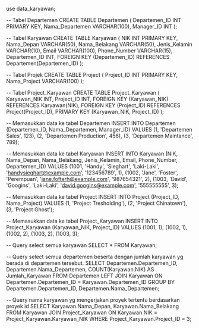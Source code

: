 use data_karyawan;

-- Tabel Departemen
CREATE TABLE Departemen (
  Departemen_ID INT PRIMARY KEY,
  Nama_Departemen VARCHAR(100),
  Manager_ID INT
);

-- Tabel Karyawan
CREATE TABLE Karyawan (
  NIK INT PRIMARY KEY,
  Nama_Depan VARCHAR(50),
  Nama_Belakang VARCHAR(50),
  Jenis_Kelamin VARCHAR(10),
  Email VARCHAR(100),
  Phone_Number VARCHAR(15),
  Departemen_ID INT,
  FOREIGN KEY (Departemen_ID) REFERENCES Departemen(Departemen_ID)
);

-- Tabel Projek
CREATE TABLE Project (
  Project_ID INT PRIMARY KEY,
  Nama_Project VARCHAR(100)
);

-- Tabel Project_Karyawan
CREATE TABLE Project_Karyawan (
  Karyawan_NIK INT,
  Project_ID INT,
  FOREIGN KEY (Karyawan_NIK) REFERENCES Karyawan(NIK),
  FOREIGN KEY (Project_ID) REFERENCES Project(Project_ID),
  PRIMARY KEY (Karyawan_NIK, Project_ID)
);

-- Memasukkan data ke tabel Departemen
INSERT INTO Departemen (Departemen_ID, Nama_Departemen, Manager_ID) VALUES
(1, 'Departemen Sales', 123),
(2, 'Departemen Production', 456),
(3, 'Departemen Maintance', 789);

-- Memasukkan data ke tabel Karyawan
INSERT INTO Karyawan (NIK, Nama_Depan, Nama_Belakang, Jenis_Kelamin, Email, Phone_Number, Departemen_ID) VALUES
(1001, 'Handy', 'Sieghart', 'Laki-Laki', 'handysieghart@example.com', '123456789', 1),
(1002, 'Jane', 'Foster', 'Perempuan', 'jane.fofterh@example.com', '987654321', 2),
(1003, 'David', 'Googins', 'Laki-Laki', 'david.googins@example.com', '555555555', 3);

-- Memasukkan data ke tabel Project
INSERT INTO Project (Project_ID, Nama_Project) VALUES
(1, 'Project Tresholding'),
(2, 'Project Chinatown'),
(3, 'Project Ghost');

-- Memasukkan data ke tabel Project_Karyawan
INSERT INTO Project_Karyawan (Karyawan_NIK, Project_ID) VALUES
(1001, 1),
(1002, 1),
(1002, 2),
(1003, 2),
(1003, 3);

-- Query select semua karyawan
SELECT * FROM Karyawan;

-- Query select semua departemen beserta dengan jumlah karyawan yg berada di departemen tersebut.
SELECT Departemen.Departemen_ID, Departemen.Nama_Departemen, COUNT(Karyawan.NIK) AS Jumlah_Karyawan
FROM Departemen
LEFT JOIN Karyawan ON Departemen.Departemen_ID = Karyawan.Departemen_ID
GROUP BY Departemen.Departemen_ID, Departemen.Nama_Departemen;

-- Query nama karyawan yg mengerjakan proyek tertentu berdasarkan proyek id
SELECT Karyawan.Nama_Depan, Karyawan.Nama_Belakang
FROM Karyawan
JOIN Project_Karyawan ON Karyawan.NIK = Project_Karyawan.Karyawan_NIK
WHERE Project_Karyawan.Project_ID = 3;

